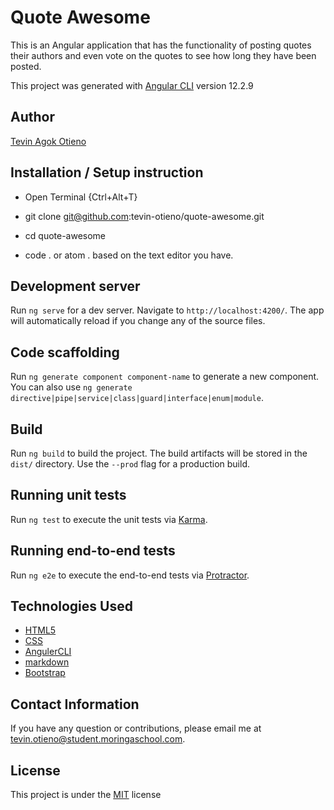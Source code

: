 # Quote Awesome

This is an Angular application that has the functionality of posting quotes their authors and even vote on the quotes to see how long they have been posted.

This project was generated with [Angular CLI](https://github.com/angular/angular-cli) version 12.2.9

## Author

[Tevin Agok Otieno](https://github.com/tevin-otieno)

## Installation / Setup instruction

* Open Terminal {Ctrl+Alt+T}

* git clone git@github.com:tevin-otieno/quote-awesome.git

* cd quote-awesome

* code . or atom . based on the text editor you have.

## Development server

Run `ng serve` for a dev server. Navigate to `http://localhost:4200/`. The app will automatically reload if you change any of the source files.

## Code scaffolding

Run `ng generate component component-name` to generate a new component. You can also use `ng generate directive|pipe|service|class|guard|interface|enum|module`.

## Build

Run `ng build` to build the project. The build artifacts will be stored in the `dist/` directory. Use the `--prod` flag for a production build.

## Running unit tests

Run `ng test` to execute the unit tests via [Karma](https://karma-runner.github.io).

## Running end-to-end tests

Run `ng e2e` to execute the end-to-end tests via [Protractor](http://www.protractortest.org/).

## Technologies Used

* [HTML5](https://github.com/topics/html5)
* [CSS](https://github.com/topics/css3)
* [AngulerCLI](https://github.com/topics/angular-cli)
* [markdown](https://github.com/topics/markdown)
* [Bootstrap](https://github.com/topics/bootstrap)

## Contact Information

If you have any question or contributions, please email me at tevin.otieno@student.moringaschool.com.

## License

This project is under the [MIT](license) license
